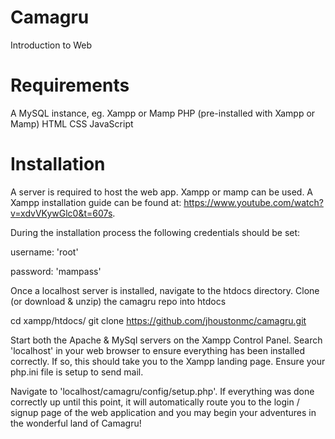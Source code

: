 # Camagru
Introduction to Web

# Requirements
A MySQL instance, eg. Xampp or Mamp
PHP (pre-installed with Xampp or Mamp)
HTML
CSS
JavaScript

# Installation
A server is required to host the web app. Xampp or mamp can be used. A Xampp installation guide can be found at: https://www.youtube.com/watch?v=xdvVKywGlc0&t=607s.

During the installation process the following credentials should be set:

username: 'root'

password: 'mampass'

Once a localhost server is installed, navigate to the htdocs directory. Clone (or download & unzip) the camagru repo into htdocs

cd xampp/htdocs/
git clone https://github.com/jhoustonmc/camagru.git

Start both the Apache & MySql servers on the Xampp Control Panel. Search 'localhost' in your web browser to ensure everything has been installed correctly.
If so, this should take you to the Xampp landing page. 
Ensure your php.ini file is setup to send mail.

Navigate to 'localhost/camagru/config/setup.php'. If everything was done correctly up until this point, it will automatically route you to the login / signup page of the web application and you may begin your adventures in the wonderful land of Camagru!
   
   
